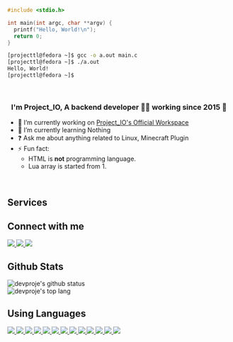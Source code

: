 ```c
#include <stdio.h>

int main(int argc, char **argv) {
  printf("Hello, World!\n");
  return 0;
}
```
```bash
[projecttl@fedora ~]$ gcc -o a.out main.c
[projecttl@fedora ~]$ ./a.out
Hello, World!
[projecttl@fedora ~]$
```
<br/>

### <div align="center">I'm Project_IO, A backend developer 👨‍💻 working since 2015 🚀</div>

- 🔭 I’m currently working on [Project_IO's Official Workspace](https://github.com/project-official)
- 🌱 I’m currently learning Nothing
- ❓ Ask me about anything related to Linux, Minecraft Plugin
- ⚡ Fun fact:
  - HTML is **not** programming language.
  - Lua array is started from 1.
<br/>

## Services

## Connect with me
<a href="https://github.com/devproje">
  <img src="https://img.shields.io/badge/GitHub-181717?style=flat-square&logo=github&logoColor=white"/>
</a>
<a href="https://cube1.dev/discord">
  <img src="https://img.shields.io/badge/Discord-5865F2?style=flat-square&logo=discord&logoColor=white"/>
</a>
<a href="https://www.youtube.com/channel/UCbFF-pr6prqOLUFbwJEZ16g">
  <img src="https://img.shields.io/badge/YouTube-FF0000?style=flat-square&logo=youtube&logoColor=white">
</a>
<br/>

## Github Stats  
![devproje's github status](https://github-readme-stats.vercel.app/api?username=devproje&show_icons=true&theme=default&count_private=true)
<br/>
![devproje's top lang](https://github-readme-stats.vercel.app/api/top-langs/?username=devproje&theme=default&layout=compact)

## Using Languages
<a href="https://en.cppreference.com/w/c">
  <img src="https://img.shields.io/badge/C-A8B9CC?style=flat-square&logo=c&logoColor=white"/>
</a>
<a href="https://golang.org/doc">
  <img src="https://img.shields.io/badge/Go-00ADD8?style=flat-square&logo=go&logoColor=white"/>
</a>
<a href="https://www.rust-lang.org/">
  <img src="https://img.shields.io/badge/Rust-000000?style=flat-square&logo=Rust&logoColor=white"/>
</a>
<a href="https://kotlinlang.org/docs/home.html">
  <img src="https://img.shields.io/badge/Kotlin-7F52FF?style=flat-square&logo=kotlin&logoColor=white"/>
</a>
<a href="https://www.scala-lang.org">
  <img src="https://img.shields.io/badge/Scala-DC322F?style=flat-square&logo=scala&logoColor=white"/>
</a>
<a href="https://nodejs.org/en/docs">
  <img src="https://img.shields.io/badge/Node.js-339933?style=flat-square&logo=Node.js&logoColor=white">
</a>
<a href="https://svelte.dev/">
  <img src="https://img.shields.io/badge/Svelte-FF3E00?style=flat-square&logo=Svelte&logoColor=white"/>
</a>
<a href="https://nextjs.org/docs/getting-started">
  <img src="https://img.shields.io/badge/Next.js-000000?style=flat-square&logo=Next.js&logoColor=white"/>
</a>
</a>
<a href="https://www.docker.com/">
  <img src="https://img.shields.io/badge/Docker-2496ED?style=flat-square&logo=Docker&logoColor=white"/>
</a>
<a href="https://sqlite.org/index.html">
  <img src="https://img.shields.io/badge/SQLite-003B57?style=flat-square&logo=SQLite&logoColor=white"/>
</a>
<a href="https://www.mysql.com">
  <img src="https://img.shields.io/badge/MySQL-4479A1?style=flat-square&logo=MySQL&logoColor=white"/>
</a>
<a href="https://mariadb.org/">
  <img src="https://img.shields.io/badge/MariaDB-003545?style=flat-square&logo=MariaDB&logoColor=white"/> 
</a>
<a href="https://www.mongodb.com/">
  <img src="https://img.shields.io/badge/MongoDB-47A248?style=flat-square&logo=MongoDB&logoColor=white"/>
</a>
<br/>
